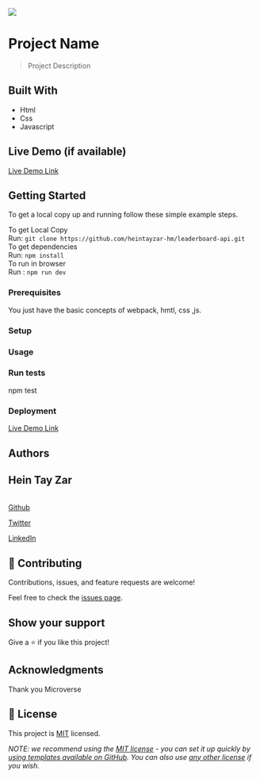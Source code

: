 ![](https://img.shields.io/badge/Microverse-blueviolet)

# Project Name

> Project Description


## Built With

- Html
- Css
- Javascript

## Live Demo (if available)

[Live Demo Link](https://heintayzar-hm.github.io/leaderboard-api/dist/)


## Getting Started
To get a local copy up and running follow these simple example steps.

To get Local Copy<br>
Run: `git clone https://github.com/heintayzar-hm/leaderboard-api.git`
<br>
To get dependencies <br>
Run: `npm install`
<br>
To run in browser<br>
Run : `npm run dev`
### Prerequisites
You just have the basic concepts of webpack, hmtl, css ,js.
### Setup
### Usage

### Run tests
npm test
### Deployment
[Live Demo Link](https://heintayzar-hm.github.io/leaderboard-api/dist/)


## Authors
<h2>Hein Tay Zar</h2>
<br>
<a href="https://github.com/heintayzar-hm/">Github</a>

<a href="https://twitter.com/heintayzarhm">Twitter</a>

<a href="https://www.linkedin.com/in/hein-tay-zar/">LinkedIn</a>


## 🤝 Contributing

Contributions, issues, and feature requests are welcome!

Feel free to check the [issues page](../../issues/).

## Show your support

Give a ⭐️ if you like this project!

## Acknowledgments

Thank you Microverse

## 📝 License

This project is [MIT](./LICENSE) licensed.

_NOTE: we recommend using the [MIT license](https://choosealicense.com/licenses/mit/) - you can set it up quickly by [using templates available on GitHub](https://docs.github.com/en/communities/setting-up-your-project-for-healthy-contributions/adding-a-license-to-a-repository). You can also use [any other license](https://choosealicense.com/licenses/) if you wish._
